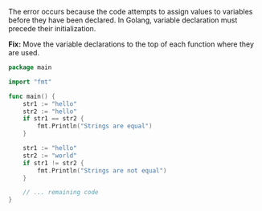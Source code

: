 The error occurs because the code attempts to assign values to variables before they have been declared. In Golang, variable declaration must precede their initialization.

**Fix:** Move the variable declarations to the top of each function where they are used.

```go
package main

import "fmt"

func main() {
	str1 := "hello"
	str2 := "hello"
	if str1 == str2 {
		fmt.Println("Strings are equal")
	}

	str1 := "hello"
	str2 := "world"
	if str1 != str2 {
		fmt.Println("Strings are not equal")
	}

	// ... remaining code
}
```
